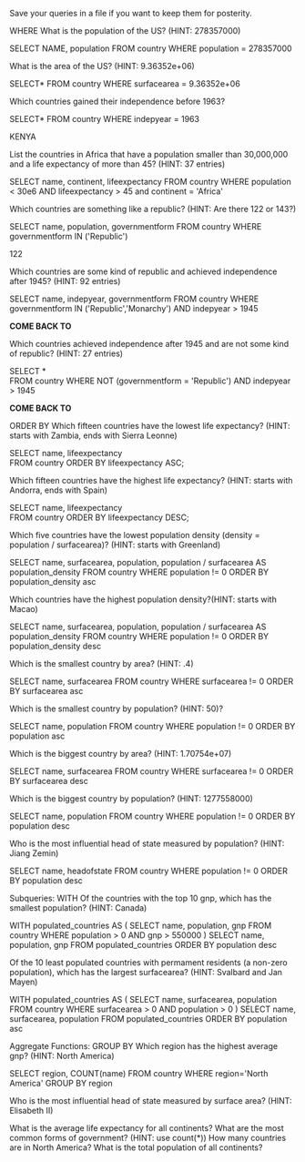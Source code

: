 Save your queries in a file if you want to keep them for posterity.

WHERE
What is the population of the US? (HINT: 278357000)

SELECT NAME, population
FROM country
WHERE population = 278357000

What is the area of the US? (HINT: 9.36352e+06)

SELECT*
FROM country
WHERE surfacearea = 9.36352e+06

Which countries gained their independence before 1963?

SELECT*
FROM country
WHERE indepyear = 1963

KENYA

List the countries in Africa that have a population smaller than 30,000,000 and a life expectancy of more than 45? (HINT: 37 entries)

SELECT name, continent, lifeexpectancy
FROM country
WHERE population < 30e6 
AND lifeexpectancy > 45
and continent = 'Africa'

Which countries are something like a republic? (HINT: Are there 122 or 143?)

SELECT name, population, governmentform
FROM country
WHERE governmentform
IN ('Republic')

122


Which countries are some kind of republic and achieved independence after 1945? (HINT: 92 entries)


SELECT name, indepyear, governmentform
FROM country
WHERE governmentform
IN ('Republic','Monarchy')
AND indepyear > 1945

**COME BACK TO**


Which countries achieved independence after 1945 and are not some kind of republic? (HINT: 27 entries)

SELECT *      
FROM country
WHERE 
NOT (governmentform = 'Republic')
AND indepyear > 1945

**COME BACK TO**

ORDER BY
Which fifteen countries have the lowest life expectancy? (HINT: starts with Zambia, ends with Sierra Leonne)

SELECT name, lifeexpectancy     
FROM country
ORDER BY lifeexpectancy ASC;


Which fifteen countries have the highest life expectancy? (HINT: starts with Andorra, ends with Spain)

SELECT name, lifeexpectancy     
FROM country
ORDER BY lifeexpectancy DESC;

Which five countries have the lowest population density (density = population / surfacearea)? (HINT: starts with Greenland)

SELECT name, surfacearea, population,
population / surfacearea AS population_density
FROM country
WHERE population != 0
ORDER BY population_density asc

Which countries have the highest population density?(HINT: starts with Macao)

SELECT name, surfacearea, population,
population / surfacearea AS population_density
FROM country
WHERE population != 0
ORDER BY population_density desc

Which is the smallest country by area? (HINT: .4)

SELECT name, surfacearea
FROM country
WHERE surfacearea != 0
ORDER BY surfacearea asc

Which is the smallest country by population? (HINT: 50)?

SELECT name, population
FROM country
WHERE population != 0
ORDER BY population asc

Which is the biggest country by area? (HINT: 1.70754e+07)

SELECT name, surfacearea
FROM country
WHERE surfacearea != 0
ORDER BY surfacearea desc

Which is the biggest country by population? (HINT: 1277558000)

SELECT name, population
FROM country
WHERE population != 0
ORDER BY population desc

Who is the most influential head of state measured by population? (HINT: Jiang Zemin)

SELECT name, headofstate
FROM country
WHERE population != 0
ORDER BY population desc

Subqueries: WITH
Of the countries with the top 10 gnp, which has the smallest population? (HINT: Canada)

WITH populated_countries AS (
	SELECT name, population, gnp
	FROM country
	WHERE population > 0
	AND gnp > 550000
	)
SELECT name, population, gnp
FROM populated_countries
ORDER BY population desc

Of the 10 least populated countries with permament residents (a non-zero population), which has the largest surfacearea? (HINT: Svalbard and Jan Mayen)

WITH populated_countries AS (
	SELECT name, surfacearea, population
	FROM country
	WHERE surfacearea > 0
	AND population > 0
	)
SELECT name, surfacearea, population
FROM populated_countries
ORDER BY population asc

Aggregate Functions: GROUP BY
Which region has the highest average gnp? (HINT: North America)

SELECT region, COUNT(name)
FROM country
WHERE region='North America'
GROUP BY region

Who is the most influential head of state measured by surface area? (HINT: Elisabeth II)






What is the average life expectancy for all continents?
What are the most common forms of government? (HINT: use count(*))
How many countries are in North America?
What is the total population of all continents?